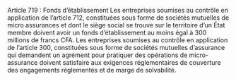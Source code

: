 Article 719 : Fonds d’établissement
Les entreprises soumises au contrôle en application de l’article 712, constituées sous forme de sociétés mutuelles de micro assurances et dont le siège social se trouve sur le territoire d’un État membre doivent avoir un fonds d’établissement au moins égal à 300 millions de francs CFA.
Les entreprises soumises au contrôle en application de l’article 300, constituées sous forme de sociétés mutuelles d’assurance qui demandent un agrément pour pratiquer des opérations de micro-assurance doivent satisfaire aux exigences réglementaires de couverture des engagements réglementés et de marge de solvabilité.